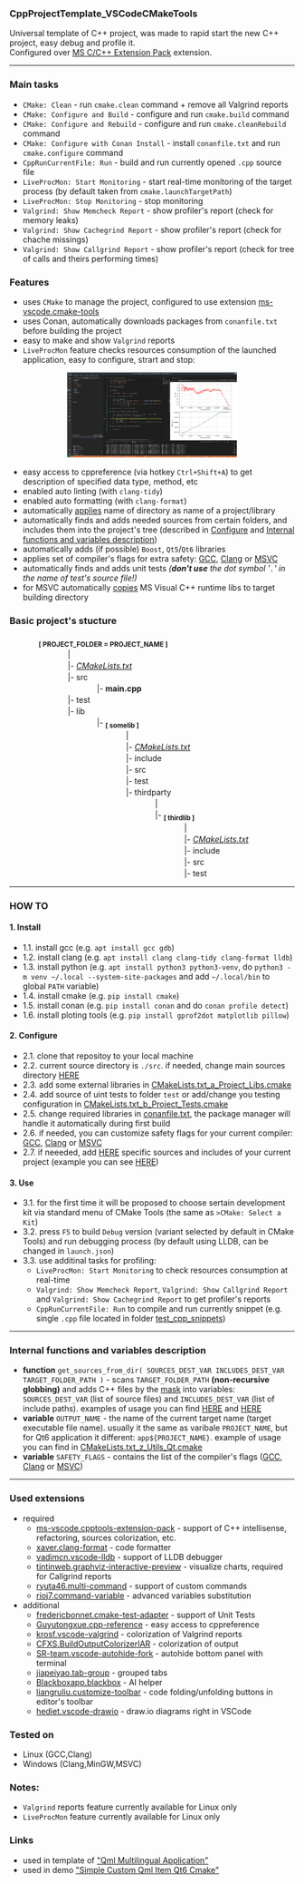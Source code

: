 ### CppProjectTemplate_VSCodeCMakeTools
Universal template of C++ project, was made to rapid start the new C++ project, easy debug and profile it.<br/>
Configured over [MS C/C++ Extension Pack](https://marketplace.visualstudio.com/items?itemName=ms-vscode.cpptools-extension-pack) extension.

---

### Main tasks
* `CMake: Clean` - run `cmake.clean` command + remove all Valgrind reports
* `CMake: Configure and Build` - configure and run `cmake.build` command
* `CMake: Configure and Rebuild` - configure and run `cmake.cleanRebuild` command
* `CMake: Configure with Conan Install` - install `conanfile.txt` and run `cmake.configure` command
* `CppRunCurrentFile: Run` - build and run currently opened `.cpp` source file
* `LiveProcMon: Start Monitoring` - start real-time monitoring of the target process (by default taken from `cmake.launchTargetPath`)
* `LiveProcMon: Stop Monitoring` - stop monitoring
* `Valgrind: Show Memcheck Report` - show profiler's report (check for memory leaks)
* `Valgrind: Show Cachegrind Report` - show profiler's report (check for chache missings)
* `Valgrind: Show Callgrind Report` - show profiler's report (check for tree of calls and theirs performing times)

### Features
* uses `CMake` to manage the project, configured to use extension [ms-vscode.cmake-tools](https://marketplace.visualstudio.com/items?itemName=ms-vscode.cmake-tools)
* uses Conan, automatically downloads packages from `conanfile.txt` before building the project
* easy to make and show `Valgrind` reports
* `LiveProcMon` feature checks resources consumption of the launched application, easy to configure, strart and stop:

<p align="center"><img src=".vscode/liveprocmon/liveprocmon.png" alt="LiveProcMon" width="300" height="150"></p>

* easy access to cppreference (via hotkey `Ctrl+Shift+A`) to get description of specified data type, method, etc
* enabled auto linting (with `clang-tidy`)
* enabled auto formatting (with `clang-format`)
* automatically [applies](https://github.com/R3D9477/CppProjectTemplate_VSCodeCMakeTools/blob/main/CMakeLists.txt#L9) name of directory as name of a project/library
* automatically finds and adds needed sources from certain folders, and includes them into the project's tree (described in [Configure](https://github.com/R3D9477/CppProjectTemplate_VSCodeCMakeTools/tree/main?tab=readme-ov-file#2-configure) and [Internal functions and variables description](https://github.com/R3D9477/CppProjectTemplate_VSCodeCMakeTools/tree/main?tab=readme-ov-file#internal-functions-and-variables-description))
* automatically adds (if possible) `Boost`, `Qt5`/`Qt6` libraries
* applies set of compiler's flags for extra safety: [GCC](https://github.com/R3D9477/CppProjectTemplate_VSCodeCMakeTools/blob/main/CMakeLists.txt_c_Project_SafetyFlags_GNU.cmake), [Clang](https://github.com/R3D9477/CppProjectTemplate_VSCodeCMakeTools/blob/main/CMakeLists.txt_c_Project_SafetyFlags_CLANG.cmake) or [MSVC](https://github.com/R3D9477/CppProjectTemplate_VSCodeCMakeTools/blob/main/CMakeLists.txt_c_Project_SafetyFlags_MSVC.cmake)
* automatically finds and adds unit tests *(**don't use** the dot symbol '`.`' in the name of test's source file!)*
* for MSVC automatically [copies](https://github.com/R3D9477/CppProjectTemplate_VSCodeCMakeTools/blob/main/CMakeLists.txt_z_Utils_VCRuntime.cmake) MS Visual C++ runtime libs to target building directory

### Basic project's stucture
ㅤㅤㅤㅤ<sub>**[ PROJECT_FOLDER = PROJECT_NAME ]**</sub>
<br/>ㅤㅤㅤㅤㅤㅤㅤㅤ|
<br/>ㅤㅤㅤㅤㅤㅤㅤㅤ|- *[CMakeLists.txt](CMakeLists.txt)*
<br/>ㅤㅤㅤㅤㅤㅤㅤㅤ|- src
<br/>ㅤㅤㅤㅤㅤㅤㅤㅤㅤㅤㅤㅤ|- **main.cpp**
<br/>ㅤㅤㅤㅤㅤㅤㅤㅤ|- test
<br/>ㅤㅤㅤㅤㅤㅤㅤㅤ|- lib
<br/>ㅤㅤㅤㅤㅤㅤㅤㅤㅤㅤㅤㅤ|- <sub>**[ somelib ]**</sub>
<br/>ㅤㅤㅤㅤㅤㅤㅤㅤㅤㅤㅤㅤㅤㅤㅤㅤ|
<br/>ㅤㅤㅤㅤㅤㅤㅤㅤㅤㅤㅤㅤㅤㅤㅤㅤ|- *[CMakeLists.txt](lib/somelib/CMakeLists.txt)*
<br/>ㅤㅤㅤㅤㅤㅤㅤㅤㅤㅤㅤㅤㅤㅤㅤㅤ|- include
<br/>ㅤㅤㅤㅤㅤㅤㅤㅤㅤㅤㅤㅤㅤㅤㅤㅤ|- src
<br/>ㅤㅤㅤㅤㅤㅤㅤㅤㅤㅤㅤㅤㅤㅤㅤㅤ|- test
<br/>ㅤㅤㅤㅤㅤㅤㅤㅤㅤㅤㅤㅤㅤㅤㅤㅤ|- thirdparty
<br/>ㅤㅤㅤㅤㅤㅤㅤㅤㅤㅤㅤㅤㅤㅤㅤㅤㅤㅤㅤㅤ|
<br/>ㅤㅤㅤㅤㅤㅤㅤㅤㅤㅤㅤㅤㅤㅤㅤㅤㅤㅤㅤㅤ|- <sub>**[ thirdlib ]**</sub>
<br/>ㅤㅤㅤㅤㅤㅤㅤㅤㅤㅤㅤㅤㅤㅤㅤㅤㅤㅤㅤㅤㅤㅤㅤㅤ|
<br/>ㅤㅤㅤㅤㅤㅤㅤㅤㅤㅤㅤㅤㅤㅤㅤㅤㅤㅤㅤㅤㅤㅤㅤㅤ|- *[CMakeLists.txt](lib/somelib/thirdparty/thirdlib/CMakeLists.txt)*
<br/>ㅤㅤㅤㅤㅤㅤㅤㅤㅤㅤㅤㅤㅤㅤㅤㅤㅤㅤㅤㅤㅤㅤㅤㅤ|- include
<br/>ㅤㅤㅤㅤㅤㅤㅤㅤㅤㅤㅤㅤㅤㅤㅤㅤㅤㅤㅤㅤㅤㅤㅤㅤ|- src
<br/>ㅤㅤㅤㅤㅤㅤㅤㅤㅤㅤㅤㅤㅤㅤㅤㅤㅤㅤㅤㅤㅤㅤㅤㅤ|- test

---

### HOW TO

#### 1. Install
  * 1.1. install gcc (e.g. `apt install gcc gdb`)
  * 1.2. install clang (e.g. `apt install clang clang-tidy clang-format lldb`)
  * 1.3. install python (e.g. `apt install python3 python3-venv`, do `python3 -m venv ~/.local --system-site-packages` and add `~/.local/bin` to global `PATH` variable)
  * 1.4. install cmake (e.g. `pip install cmake`)
  * 1.5. install conan (e.g. `pip install conan` and do `conan profile detect`)
  * 1.6. install ploting tools (e.g. `pip install gprof2dot matplotlib pillow`)

#### 2. Configure
  * 2.1. clone that repositoy to your local machine
  * 2.2. current source directory is `./src`. if needed, change main sources directory [HERE](https://github.com/R3D9477/CppProjectTemplate_VSCodeCMakeTools/blob/main/CMakeLists.txt#L16)
  * 2.3. add some external libraries in [CMakeLists.txt_a_Project_Libs.cmake](https://github.com/R3D9477/CppProjectTemplate_VSCodeCMakeTools/blob/main/CMakeLists.txt_a_Project_Libs.cmake)
  * 2.4. add source of uint tests to folder `test` or add/change you testing configuration in [CMakeLists.txt_b_Project_Tests.cmake](https://github.com/R3D9477/CppProjectTemplate_VSCodeCMakeTools/blob/main/CMakeLists.txt_b_Project_Tests.cmake)
  * 2.5. change required libraries in [conanfile.txt](https://github.com/R3D9477/CppProjectTemplate_VSCodeCMakeTools/blob/main/conanfile.txt), the package manager will handle it automatically during first build
  * 2.6. if needed, you can customize safety flags for your current compiler: [GCC](https://github.com/R3D9477/CppProjectTemplate_VSCodeCMakeTools/blob/main/CMakeLists.txt_c_Project_SafetyFlags_GNU.cmake.cmake#L1), [Clang](https://github.com/R3D9477/CppProjectTemplate_VSCodeCMakeTools/blob/main/CMakeLists.txt_c_Project_SafetyFlags_CLANG.cmake#L1) or [MSVC](https://github.com/R3D9477/CppProjectTemplate_VSCodeCMakeTools/blob/main/CMakeLists.txt_c_Project_SafetyFlags_MSVC.cmake#L1)
  * 2.7. if neeeded, add [HERE](https://github.com/R3D9477/CppProjectTemplate_VSCodeCMakeTools/blob/main/CMakeLists.txt#L11) specific sources and includes of your current project (example you can see [HERE](https://github.com/R3D9477/SimpleCustomQmlItemQt6Cmake/blob/master/CMakeLists.txt#L12))

#### 3. Use
  * 3.1. for the first time it will be proposed to choose sertain development kit via standard menu of CMake Tools (the same as `>CMake: Select a Kit`)
  * 3.2. press `F5` to build `Debug` version (variant selected by default in CMake Tools) and run debugging process (by default using LLDB, can be changed in `launch.json`)
  * 3.3. use additinal tasks for profiling:
    * `LiveProcMon: Start Monitoring` to check resources consumption at real-time
    * `Valgrind: Show Memcheck Report`, `Valgrind: Show Callgrind Report` and `Valgrind: Show Cachegrind Report` to get profiler's reports
    * `CppRunCurrentFile: Run` to compile and run currently snippet (e.g. single `.cpp` file located in folder [test_cpp_snippets](https://github.com/R3D9477/CppProjectTemplate_VSCodeCMakeTools/tree/main/test_cpp_snippets))

---

### Internal functions and variables description
* **function** `get_sources_from_dir( SOURCES_DEST_VAR INCLUDES_DEST_VAR TARGET_FOLDER_PATH )` - scans `TARGET_FOLDER_PATH` **(non-recursive globbing)** and adds C++ files by the [mask](https://github.com/R3D9477/CppProjectTemplate_VSCodeCMakeTools/blob/main/CMakeLists.txt#L17) into variables: `SOURCES_DEST_VAR` (list of source files) and `INCLUDES_DEST_VAR` (list of include paths). examples of usage you can find [HERE](https://github.com/R3D9477/CppProjectTemplate_VSCodeCMakeTools/blob/main/lib/somelib/CMakeLists.txt#L8) and [HERE](https://github.com/R3D9477/CppProjectTemplate_VSCodeCMakeTools/blob/main/lib/somelib/thirdparty/thirdlib/CMakeLists.txt#L8)
* **variable** `OUTPUT_NAME` - the name of the current target name (target executable file name). usually it the same as varibale `PROJECT_NAME`, but for Qt6 application it different: `app${PROJECT_NAME}`. example of usage you can find in [CMakeLists.txt_z_Utils_Qt.cmake](https://github.com/R3D9477/CppProjectTemplate_VSCodeCMakeTools/blob/main/CMakeLists.txt_z_Utils_Qt.cmake)
* **variable** `SAFETY_FLAGS` - contains the list of the compiler's flags ([GCC](https://github.com/R3D9477/CppProjectTemplate_VSCodeCMakeTools/blob/main/CMakeLists.txt_c_Project_SafetyFlags_GNU.cmake.cmake#L1), [Clang](https://github.com/R3D9477/CppProjectTemplate_VSCodeCMakeTools/blob/main/CMakeLists.txt_c_Project_SafetyFlags_CLANG.cmake#L1) or [MSVC](https://github.com/R3D9477/CppProjectTemplate_VSCodeCMakeTools/blob/main/CMakeLists.txt_c_Project_SafetyFlags_MSVC.cmake#L1))

---

### Used extensions
* required
  * [ms-vscode.cpptools-extension-pack](https://marketplace.visualstudio.com/items?itemName=ms-vscode.cpptools-extension-pack) - support of C++ intellisense, refactoring, sources colorization, etc.
  * [xaver.clang-format](https://marketplace.visualstudio.com/items?itemName=xaver.clang-format) - code formatter
  * [vadimcn.vscode-lldb](https://marketplace.visualstudio.com/items?itemName=vadimcn.vscode-lldb) - support of LLDB debugger
  * [tintinweb.graphviz-interactive-preview](https://marketplace.visualstudio.com/items?itemName=tintinweb.graphviz-interactive-preview) - visualize charts, required for Callgrind reports
  * [ryuta46.multi-command](https://marketplace.visualstudio.com/items?itemName=ryuta46.multi-command) - support of custom commands
  * [rioj7.command-variable](https://marketplace.visualstudio.com/items?itemName=rioj7.command-variable) - advanced variables substitution
* additional
  * [fredericbonnet.cmake-test-adapter](https://marketplace.visualstudio.com/items?itemName=fredericbonnet.cmake-test-adapter) - support of Unit Tests
  * [Guyutongxue.cpp-reference](https://marketplace.visualstudio.com/items?itemName=Guyutongxue.cpp-reference) - easy access to cppreference
  * [krosf.vscode-valgrind](https://marketplace.visualstudio.com/items?itemName=krosf.vscode-valgrind) - colorization of Valgrind reports
  * [CFXS.BuildOutputColorizerIAR](https://marketplace.visualstudio.com/items?itemName=CFXS.BuildOutputColorizerIAR) - colorization of output
  * [SR-team.vscode-autohide-fork](https://marketplace.visualstudio.com/items?itemName=SR-team.vscode-autohide-fork) - autohide bottom panel with terminal
  * [jiapeiyao.tab-group](https://marketplace.visualstudio.com/items?itemName=jiapeiyao.tab-group) - grouped tabs
  * [Blackboxapp.blackbox](https://marketplace.visualstudio.com/items?itemName=Blackboxapp.blackbox) - AI helper
  * [liangruliu.customize-toolbar](https://marketplace.visualstudio.com/items?itemName=liangruliu.customize-toolbar) - code folding/unfolding buttons in editor's toolbar
  * [hediet.vscode-drawio](https://marketplace.visualstudio.com/items?itemName=hediet.vscode-drawio) - draw.io diagrams right in VSCode

### Tested on
* Linux (GCC,Clang)
* Windows (Clang,MinGW,MSVC)

### Notes:
* `Valgrind` reports feature currently available for Linux only
* `LiveProcMon` feature currently available for Linux only

### Links
* used in template of ["Qml Multilingual Application"](https://github.com/R3D9477/EmptyQmlMuiApp)
* used in demo ["Simple Custom Qml Item Qt6 Cmake"](https://github.com/R3D9477/SimpleCustomQmlItemQt6Cmake)
